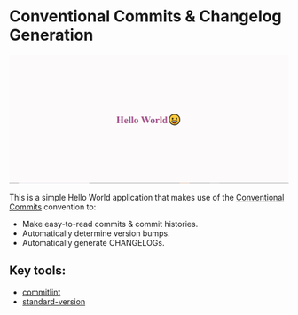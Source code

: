 # Conventional Commits &amp; Changelog Generation

![hello-world](./hello-world.png)

This is a simple Hello World application that makes use of the [Conventional Commits](https://www.conventionalcommits.org/en/v1.0.0/) convention to:

- Make easy-to-read commits & commit histories.
- Automatically determine version bumps.
- Automatically generate CHANGELOGs.


## Key tools:

- [commitlint](https://github.com/conventional-changelog/commitlint)
- [standard-version](https://github.com/conventional-changelog/standard-version)




